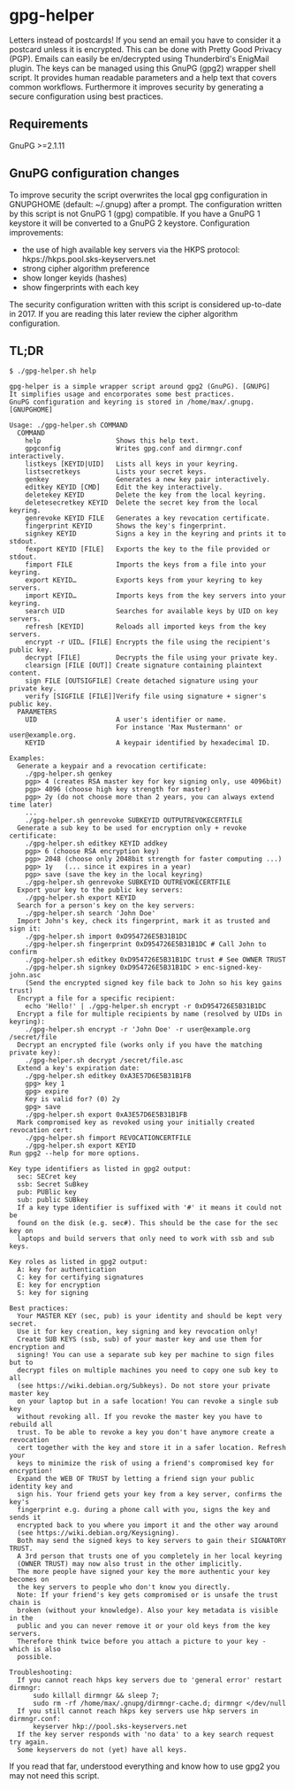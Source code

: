 # gpg-helper
Letters instead of postcards! If you send an email you have to consider it a postcard unless it is encrypted. This can be done with Pretty Good Privacy (PGP).
Emails can easily be en/decrypted using Thunderbird's EnigMail plugin. The keys can be managed using this GnuPG (gpg2) wrapper shell script.
It provides human readable parameters and a help text that covers common workflows.
Furthermore it improves security by generating a secure configuration using best practices.

## Requirements
GnuPG >=2.1.11

## GnuPG configuration changes
To improve security the script overwrites the local gpg configuration in GNUPGHOME (default: ~/.gnupg) after a prompt.
The configuration written by this script is not GnuPG 1 (gpg) compatible. If you have a GnuPG 1 keystore it will be converted to a GnuPG 2 keystore.
Configuration improvements:
- the use of high available key servers via the HKPS protocol: hkps://hkps.pool.sks-keyservers.net
- strong cipher algorithm preference
- show longer keyids (hashes)
- show fingerprints with each key

The security configuration written with this script is considered up-to-date in 2017.
If you are reading this later review the cipher algorithm configuration.

## TL;DR
`$ ./gpg-helper.sh help`

```
gpg-helper is a simple wrapper script around gpg2 (GnuPG). [GNUPG]
It simplifies usage and encorporates some best practices.
GnuPG configuration and keyring is stored in /home/max/.gnupg. [GNUPGHOME]

Usage: ./gpg-helper.sh COMMAND
  COMMAND
    help                   Shows this help text.
    gpgconfig              Writes gpg.conf and dirmngr.conf interactively.
    listkeys [KEYID|UID]   Lists all keys in your keyring.
    listsecretkeys         Lists your secret keys.
    genkey                 Generates a new key pair interactively.
    editkey KEYID [CMD]    Edit the key interactively.
    deletekey KEYID        Delete the key from the local keyring.
    deletesecretkey KEYID  Delete the secret key from the local keyring.
    genrevoke KEYID FILE   Generates a key revocation certificate.
    fingerprint KEYID      Shows the key's fingerprint.
    signkey KEYID          Signs a key in the keyring and prints it to stdout.
    fexport KEYID [FILE]   Exports the key to the file provided or stdout.
    fimport FILE           Imports the keys from a file into your keyring.
    export KEYID…          Exports keys from your keyring to key servers.
    import KEYID…          Imports keys from the key servers into your keyring.
    search UID             Searches for available keys by UID on key servers.
    refresh [KEYID]        Reloads all imported keys from the key servers.
    encrypt -r UID… [FILE] Encrypts the file using the recipient's public key.
    decrypt [FILE]         Decrypts the file using your private key.
    clearsign [FILE [OUT]] Create signature containing plaintext content.
    sign FILE [OUTSIGFILE] Create detached signature using your private key.
    verify [SIGFILE [FILE]]Verify file using signature + signer's public key.
  PARAMETERS
    UID                    A user's identifier or name.
                           For instance 'Max Mustermann' or user@example.org.
    KEYID                  A keypair identified by hexadecimal ID.

Examples:
  Generate a keypair and a revocation certificate:
    ./gpg-helper.sh genkey
    pgp> 4 (creates RSA master key for key signing only, use 4096bit)
    pgp> 4096 (choose high key strength for master)
    pgp> 2y (do not choose more than 2 years, you can always extend time later)
    ...
    ./gpg-helper.sh genrevoke SUBKEYID OUTPUTREVOKECERTFILE
  Generate a sub key to be used for encryption only + revoke certificate:
    ./gpg-helper.sh editkey KEYID addkey
    pgp> 6 (choose RSA encryption key)
    pgp> 2048 (choose only 2048bit strength for faster computing ...)
    pgp> 1y   (... since it expires in a year)
    pgp> save (save the key in the local keyring)
    ./gpg-helper.sh genrevoke SUBKEYID OUTREVOKECERTFILE
  Export your key to the public key servers:
    ./gpg-helper.sh export KEYID
  Search for a person's key on the key servers:
    ./gpg-helper.sh search 'John Doe'
  Import John's key, check its fingerprint, mark it as trusted and sign it:
    ./gpg-helper.sh import 0xD954726E5B31B1DC
    ./gpg-helper.sh fingerprint 0xD954726E5B31B1DC # Call John to confirm
    ./gpg-helper.sh editkey 0xD954726E5B31B1DC trust # See OWNER TRUST
    ./gpg-helper.sh signkey 0xD954726E5B31B1DC > enc-signed-key-john.asc
    (Send the encrypted signed key file back to John so his key gains trust)
  Encrypt a file for a specific recipient:
    echo 'Hello!' | ./gpg-helper.sh encrypt -r 0xD954726E5B31B1DC
  Encrypt a file for multiple recipients by name (resolved by UIDs in keyring):
    ./gpg-helper.sh encrypt -r 'John Doe' -r user@example.org /secret/file
  Decrypt an encrypted file (works only if you have the matching private key):
    ./gpg-helper.sh decrypt /secret/file.asc
  Extend a key's expiration date:
    ./gpg-helper.sh editkey 0xA3E57D6E5B31B1FB
    gpg> key 1
    gpg> expire
    Key is valid for? (0) 2y
    gpg> save
    ./gpg-helper.sh export 0xA3E57D6E5B31B1FB
  Mark compromised key as revoked using your initially created revocation cert:
    ./gpg-helper.sh fimport REVOCATIONCERTFILE
    ./gpg-helper.sh export KEYID
Run gpg2 --help for more options.

Key type identifiers as listed in gpg2 output:
  sec: SECret key
  ssb: Secret SuBkey
  pub: PUBlic key
  sub: public SUBkey
  If a key type identifier is suffixed with '#' it means it could not be
  found on the disk (e.g. sec#). This should be the case for the sec key on
  laptops and build servers that only need to work with ssb and sub keys.

Key roles as listed in gpg2 output:
  A: key for authentication
  C: key for certifying signatures
  E: key for encryption
  S: key for signing

Best practices:
  Your MASTER KEY (sec, pub) is your identity and should be kept very secret.
  Use it for key creation, key signing and key revocation only!
  Create SUB KEYS (ssb, sub) of your master key and use them for encryption and
  signing! You can use a separate sub key per machine to sign files but to
  decrypt files on multiple machines you need to copy one sub key to all
  (see https://wiki.debian.org/Subkeys). Do not store your private master key
  on your laptop but in a safe location! You can revoke a single sub key
  without revoking all. If you revoke the master key you have to rebuild all
  trust. To be able to revoke a key you don't have anymore create a revocation
  cert together with the key and store it in a safer location. Refresh your
  keys to minimize the risk of using a friend's compromised key for encryption!
  Expand the WEB OF TRUST by letting a friend sign your public identity key and
  sign his. Your friend gets your key from a key server, confirms the key's
  fingerprint e.g. during a phone call with you, signs the key and sends it
  encrypted back to you where you import it and the other way around
  (see https://wiki.debian.org/Keysigning).
  Both may send the signed keys to key servers to gain their SIGNATORY TRUST.
  A 3rd person that trusts one of you completely in her local keyring
  (OWNER TRUST) may now also trust in the other implicitly.
  The more people have signed your key the more authentic your key becomes on
  the key servers to people who don't know you directly.
  Note: If your friend's key gets compromised or is unsafe the trust chain is
  broken (without your knowledge). Also your key metadata is visible in the
  public and you can never remove it or your old keys from the key servers.
  Therefore think twice before you attach a picture to your key - which is also
  possible.

Troubleshooting:
  If you cannot reach hkps key servers due to 'general error' restart dirmngr:
      sudo killall dirmngr && sleep 7;
      sudo rm -rf /home/max/.gnupg/dirmngr-cache.d; dirmngr </dev/null
  If you still cannot reach hkps key servers use hkp servers in dirmngr.conf:
      keyserver hkp://pool.sks-keyservers.net
  If the key server responds with 'no data' to a key search request try again.
  Some keyservers do not (yet) have all keys.
```

If you read that far, understood everything and know how to use gpg2 you may not need this script.
